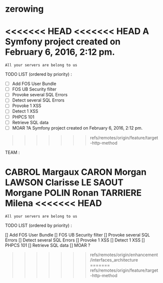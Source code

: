 zerowing
========

<<<<<<< HEAD
<<<<<<< HEAD
A Symfony project created on February 6, 2016, 2:12 pm.
=======
    All your servers are belong to us
    
    
TODO LIST (ordered by priority) :

- [ ] Add FOS User Bundle
- [ ] FOS UB Security filter
- [ ] Provoke several SQL Errors
- [ ] Detect several SQL Errors
- [ ] Provoke 1 XSS
- [ ] Detect 1 XSS
- [ ] PHPCS 101
- [ ] Retrieve SQL data
- [ ] MOAR ?A Symfony project created on February 6, 2016, 2:12 pm.
>>>>>>> refs/remotes/origin/feature/target-http-method

TEAM :

CABROL Margaux
CARON Morgan
LAWSON Clarisse
LE SAOUT Morgane
POLIN Ronan
TARRIERE Milena
<<<<<<< HEAD
=======
    All your servers are belong to us
    
    
TODO LIST (ordered by priority) :

[] Add FOS User Bundle
[] FOS UB Security filter
[] Provoke several SQL Errors
[] Detect several SQL Errors
[] Provoke 1 XSS
[] Detect 1 XSS
[] PHPCS 101
[] Retrieve SQL data
[] MOAR ?
>>>>>>> refs/remotes/origin/enhancement/interfaces_architecture
=======
>>>>>>> refs/remotes/origin/feature/target-http-method
